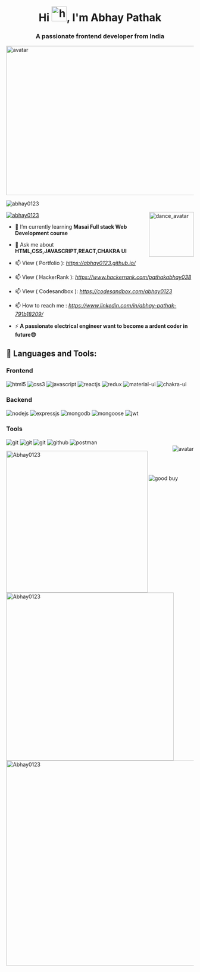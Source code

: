 <h1 align="center">Hi <img width='40px' src='https://user-images.githubusercontent.com/42378118/110234147-e3259600-7f4e-11eb-95be-0c4047144dea.gif' alt='hi' />, I'm Abhay Pathak</h1>
<h3 align="center">A passionate frontend developer from India</h3>
<img  src='https://user-images.githubusercontent.com/105913940/212524551-703b2315-8ec1-402d-8fcf-edbfd46b7658.jpg' alt='avatar' width='120%' height='400px'/>
<p align="left"> <img  src="https://komarev.com/ghpvc/?username=abhay0123&label=Profile%20views&color=0e75b6&style=flat" alt="abhay0123" /> </p>
<img align='right'  src='https://c.tenor.com/sY2l7om8MFIAAAAj/game-and-watch-dancing.gif' width='120px' height='120px' alt='dance_avatar' />
<p align="left"> <a href="https://github.com/ryo-ma/github-profile-trophy"><img  src="https://github-profile-trophy.vercel.app/?username=abhay0123&theme=darkhub" alt="abhay0123" alt="abhay0123" /></a> </p>


- 🌱 I’m currently learning **Masai Full stack Web Development course**

- 💬 Ask me about **HTML,CSS,JAVASCRIPT,REACT,CHAKRA UI**

- 📫 View ( Portfolio ): *https://abhay0123.github.io/*

- 📫 View ( HackerRank ): *https://www.hackerrank.com/pathakabhay038*
  
- 📫 View ( Codesandbox ): *https://codesandbox.com/abhay0123*

- 📫 How to reach me : *https://www.linkedin.com/in/abhay-pathak-791b18209/*

- ⚡  **A passionate electrical engineer want to become a ardent coder in future😎**


## 🚀 Languages and Tools:
<div align="left">
 
 <div align="left"><h3 align="left">Frontend</h3> 
<img src="https://img.shields.io/badge/html5-%centerF26.svg?style=for-the-badge&logo=html5&logoColor=white" align="center" alt="html5">
<img src = "https://img.shields.io/badge/css3-%231572B6.svg?style=for-the-badge&logo=css3&logoColor=white" align="center" alt="css3">
<img src ="https://img.shields.io/badge/javascript-%23323330.svg?style=for-the-badge&logo=javascript&logoColor=%23F7DF1E" align="center" alt="javascript">
<img src="https://img.shields.io/badge/React-20232A?style=for-the-badge&logo=react&logoColor=61DAFB"  align="center" alt="reactjs" />
<img src="https://img.shields.io/badge/Redux-593D88?style=for-the-badge&logo=redux&logoColor=white"  align="center" alt="redux" />
<img src="https://img.shields.io/badge/Material%20UI-007FFF?style=for-the-badge&logo=mui&logoColor=white"  align="center" alt="material-ui"/>
<img src = "https://img.shields.io/badge/chakra ui-%234ED1C5.svg?style=for-the-badge&logo=chakraui&logoColor=white" align="center" alt="chakra-ui"/>
</div>
  <div align="left"><h3 align="left">Backend</h3> 
<img src="https://img.shields.io/badge/Node.js-339933?style=for-the-badge&logo=nodedotjs&logoColor=white" align="center" alt="nodejs" />
<img src="https://img.shields.io/badge/Express.js-000000?style=for-the-badge&logo=express&logoColor=white" align="center" alt="expressjs"/>
<img src="https://img.shields.io/badge/MongoDB-4EA94B?style=for-the-badge&logo=mongodb&logoColor=white" align="center" alt="mongodb"/>
<img src="https://img.shields.io/badge/mongoose-%2300f.svg?style=for-the-badge&logo=fastify&logoColor=white" align="center" alt="mongoose"/>
   <img src="https://img.shields.io/badge/JWT-black?style=for-the-badge&logo=JSON%20web%20tokens" align="center" alt="jwt"/>
 </div>
  <div align="left"><h3 align="left">Tools</h3> 
 
   <img src="https://img.shields.io/badge/netlify-%23000000.svg?style=for-the-badge&logo=netlify&logoColor=#00C7B7" align="center" alt="git"/>
   <img src="https://img.shields.io/badge/vercel-%23000000.svg?style=for-the-badge&logo=vercel&logoColor=whit" align="center" alt="git"/>
   <img src="https://img.shields.io/badge/Git-f44d27?style=for-the-badge&logo=git&logoColor=white"  align="center" alt="git"/>
<img src="https://img.shields.io/badge/GitHub-100000?style=for-the-badge&logo=github&logoColor=white"  align="center" alt="github"/>
<img src ="https://img.shields.io/badge/Postman-FF6C37?style=for-the-badge&logo=postman&logoColor=white" align="center" alt="postman">

   <br/>
 </div>
</div>


<img align='right' src='https://camo.githubusercontent.com/657fa25e97fc26cd2e7212e5103d0a4f1b8c96907285e47f0a4095332fe3586f/68747470733a2f2f692e706f776572656474656d706c617465732e636f6d2f692f636c2f30302f3638322f7070745f616e696d6174696f6e5f3333322e676966' align='right' alt='avatar'/>


<div>
<p align="left"><img width="380" align="left" src="https://github-readme-stats.vercel.app/api/top-langs?username=Abhay0123&show_icons=true&theme=dark&locale=en&layout=compact" alt="Abhay0123" /></p>
<p>&nbsp;<img width="450" align="left" src="https://github-readme-stats.vercel.app/api?username=Abhay0123&show_icons=true&theme=dark&locale=en" alt="Abhay0123" /></p>
<p align="left" ><img width="550"  align="left" src="https://github-readme-streak-stats.herokuapp.com/?user=Abhay0123&show_icons=true&theme=dark" alt="Abhay0123" /></p>
  </div>
<br/>

                                                                                                  
<br/>
<img    src='https://raw.githubusercontent.com/BrunnerLivio/brunnerlivio/master/images/marquee.svg' alt='good buy'/>
